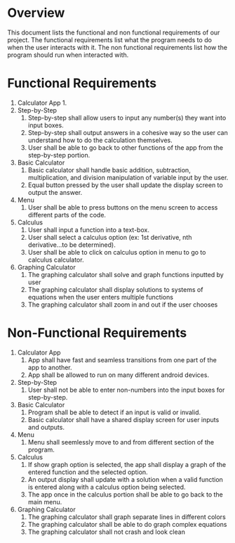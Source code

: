 # Overview

This document lists the functional and non functional requirements of our project.
The functional requirements list what the program needs to do when the user interacts with it.
The non functional requirements list how the program should run when interacted with.

# Functional Requirements

1. Calculator App
    1.
2. Step-by-Step
    1. Step-by-step shall allow users to input any number(s) they want into input boxes.
    2. Step-by-step shall output answers in a cohesive way so the user can understand how to do the calculation themselves.
    3. User shall be able to go back to other functions of the app from the step-by-step portion.
3. Basic Calculator
    1. Basic calculator shall handle basic addition, subtraction, multiplication, and division manipulation of variable input by the user.
    2. Equal button pressed by the user shall update the display screen to output the answer.
4. Menu
    1. User shall be able to press buttons on the menu screen to access different parts of the code.
5. Calculus
    1. User shall input a function into a text-box.
    2. User shall select a calculus option (ex: 1st derivative, nth derivative...to be determined).
    3. User shall be able to click on calculus option in menu to go to calculus calculator.
6. Graphing Calculator
    1. The graphing calculator shall solve and graph functions inputted by user
    2. The graphing calculator shall display solutions to systems of equations when the user enters multiple functions
    3. The graphing calculator shall zoom in and out if the user chooses


# Non-Functional Requirements

1. Calculator App
    1. App shall have fast and seamless transitions from one part of the app to another.
    2. App shall be allowed to run on many different android devices.
2. Step-by-Step
    1. User shall not be able to enter non-numbers into the input boxes for step-by-step.
3. Basic Calculator
    1. Program shall be able to detect if an input is valid or invalid.
    2. Basic calculator shall have a shared display screen for user inputs and outputs.
4. Menu
    1. Menu shall seemlessly move to and from different section of the program.
5. Calculus
    1. If show graph option is selected, the app shall display a graph of the entered function and the selected option.
    2. An output display shall update with a solution when a valid function is entered along with a calculus option being selected.
    3. The app once in the calculus portion shall be able to go back to the main menu.
6. Graphing Calculator
    1. The graphing calculator shall graph separate lines in different colors
    2. The graphing calculator shall be able to do graph complex equations
    3. The graphing calculator shall not crash and look clean

    
